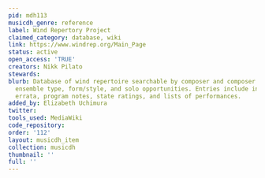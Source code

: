 ```yaml
---
pid: mdh113
musicdh_genre: reference
label: Wind Repertory Project
claimed_category: database, wiki
link: https://www.windrep.org/Main_Page
status: active
open_access: 'TRUE'
creators: Nikk Pilato
stewards: 
blurb: Database of wind repertoire searchable by composer and composer demographics,
  ensemble type, form/style, and solo opportunities. Entries include instrumentation,
  errata, program notes, state ratings, and lists of performances.
added_by: Elizabeth Uchimura
twitter: 
tools_used: MediaWiki
code_repository: 
order: '112'
layout: musicdh_item
collection: musicdh
thumbnail: ''
full: ''
---
```

